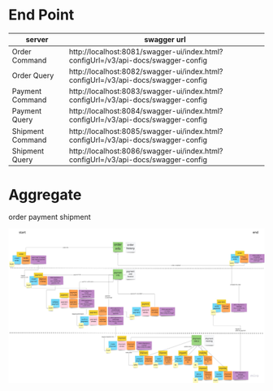 # End Point
| server          | swagger url                                                                       |
|-----------------|-----------------------------------------------------------------------------------|
| Order Command   | http://localhost:8081/swagger-ui/index.html?configUrl=/v3/api-docs/swagger-config |
| Order Query     | http://localhost:8082/swagger-ui/index.html?configUrl=/v3/api-docs/swagger-config |
| Payment Command | http://localhost:8083/swagger-ui/index.html?configUrl=/v3/api-docs/swagger-config |
| Payment Query   | http://localhost:8084/swagger-ui/index.html?configUrl=/v3/api-docs/swagger-config |
| Shipment Command | http://localhost:8085/swagger-ui/index.html?configUrl=/v3/api-docs/swagger-config |
| Shipment Query  | http://localhost:8086/swagger-ui/index.html?configUrl=/v3/api-docs/swagger-config |


# Aggregate
order
payment
shipment

![event storm result](./doc-image/event_storming_result.jpg)
    
